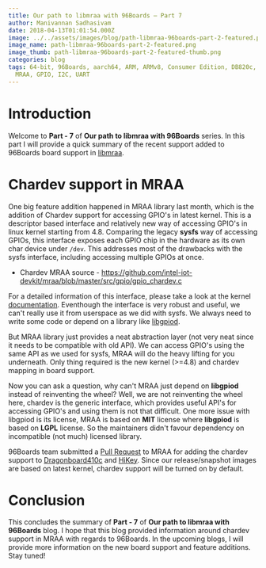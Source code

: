 ```yaml
---
title: Our path to libmraa with 96Boards – Part 7
author: Manivannan Sadhasivam
date: 2018-04-13T01:01:54.000Z
image: ../../assets/images/blog/path-libmraa-96boards-part-2-featured.png
image_name: path-libmraa-96boards-part-2-featured.png
image_thumb: path-libmraa-96boards-part-2-featured-thumb.png
categories: blog
tags: 64-bit, 96Boards, aarch64, ARM, ARMv8, Consumer Edition, DB820c, hiKey,
  MRAA, GPIO, I2C, UART
---
```


# Introduction

Welcome to **Part - 7** of **Our path to libmraa with 96Boards** series. In
this part I will provide a quick summary of the recent support added to 96Boards
board support in [libmraa](https://github.com/intel-iot-devkit/mraa).

# Chardev support in MRAA

One big feature addition happened in MRAA library last month, which is the
addition of Chardev support for accessing GPIO's in latest kernel. This is
a descriptor based interface and relatively new way of accessing GPIO's
in linux kernel starting from 4.8. Comparing the legacy **sysfs** way of
accessing GPIOs, this interface exposes each
GPIO chip in the hardware as its own char device under `/dev`. This addresses
most of the drawbacks with the sysfs interface, including accessing multiple
GPIOs at once.

* Chardev MRAA source - https://github.com/intel-iot-devkit/mraa/blob/master/src/gpio/gpio_chardev.c

For a detailed information of this interface, please take a look at the kernel
[documentation](https://www.kernel.org/doc/Documentation/gpio/gpio.txt). Eventhough
the interface is very robust and useful, we can't really use it from userspace
as we did with sysfs. We always need to write some code or depend on a library
like [libgpiod](https://git.kernel.org/pub/scm/libs/libgpiod/libgpiod.git/).

But MRAA library just provides a neat abstraction layer (not very neat since it needs to
be compatible with old API). We can access GPIO's using the same API as we used
for sysfs, MRAA will do the heavy lifting for you underneath. Only thing required
is the new kernel (>=4.8) and chardev mapping in board support.

Now you can ask a question, why can't MRAA just depend on **libgpiod** instead of
reinventing the wheel? Well, we are not reinventing the wheel here, chardev is
the generic interface, which provides useful API's for accessing GPIO's and using
them is not that difficult. One more issue with libgpiod is its license, MRAA is
based on **MIT** license where **libgpiod** is based on **LGPL** license. So the
maintainers didn't favour dependency on incompatible (not much) licensed library.

96Boards team submitted a [Pull Request](https://github.com/intel-iot-devkit/mraa/pull/887)
to MRAA for adding the chardev support to [Dragonboard410c](https://www.96boards.org/product/dragonboard410c/)
and [HiKey](https://www.96boards.org/product/hikey/). Since our release/snapshot images
are based on latest kernel, chardev support will be turned on by default.

# Conclusion

This concludes the summary of **Part - 7** of **Our path to libmraa with 96Boards**
blog. I hope that this blog provided information around chardev support in MRAA
with regards to 96Boards. In the upcoming blogs, I will provide more information
on the new board support and feature additions. Stay tuned!

